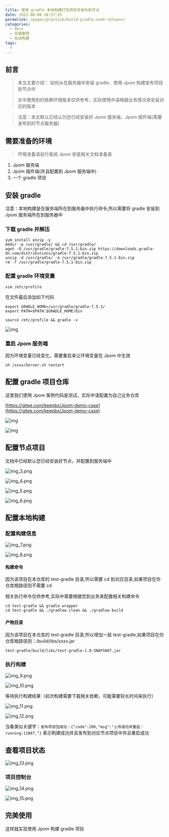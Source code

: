 ```yaml
---
title: 使用 gradle 本地构建打包项目并发布到节点
date: 2022-08-08 18:57:15
permalink: /pages/practice/build-gradle-node-release/
categories:
  - docs
  - 实践案例
  - 在线构建
tags:
  - 
---
```



## 前言

> 本文主要介绍：
> 如何从在服务器中安装 gradle、使用 Jpom 构建发布项目到节点中
>
> 文中使用到的依赖环境版本仅供参考，实际使用中请根据业务情况来安装对应的版本

> 注意：本文默认已经认为您已经安装好 Jpom 服务端、Jpom 插件端(需要发布到的节点服务器)


## 需要准备的环境

> 环境准备请自行查阅 Jpom 安装相关文档准备奥

1. Jpom 服务端
2. Jpom 插件端(并且配置到 Jpom 服务端中)
3. 一个 gradle 项目

## 安装 gradle

注意：本地构建是在服务端所在到服务器中执行命令,所以需要将 gradle 安装到 Jpom 服务端所在到服务器中

### 下载 gradle 并解压

```shell
yum install unzip -y
mkdir -p /usr/gradle/ && cd /usr/gradle/
wget -O /usr/gradle/gradle-7.5.1-bin.zip https://downloads.gradle-dn.com/distributions/gradle-7.5.1-bin.zip
unzip -d /usr/gradle/ -o /usr/gradle/gradle-7.5.1-bin.zip
rm -f /usr/gradle/gradle-7.5.1-bin.zip
```

### 配置 gradle 环境变量

```shell
vim /etc/profile
```

在文件最后添加如下代码

```
export GRADLE_HOME=/usr/gradle/gradle-7.5.1/
export PATH=$PATH:$GRADLE_HOME/bin
```

```shell
source /etc/profile && gradle -v
```

![img](/images/tutorial/build-gradle-node-release/img.png)

### 重启 Jpom 服务端

因为环境变量已经变化，需要重启来让环境变量在 Jpom 中生效

```shell
sh /xxxx/Server.sh restart
```

## 配置 gradle 项目仓库

这里我们使用 Jpom 案例代码是测试，实际中请配置为自己业务仓库

[https://gitee.com/keepbx/Jpom-demo-case](https://gitee.com/keepbx/Jpom-demo-case)

![img](/images/tutorial/build-gradle-node-release/img_1.png)

![img](/images/tutorial/build-gradle-node-release/img_2.png)

## 配置节点项目

文档中已经默认您已经安装好节点，并配置到服务端中

![img_3.png](/images/tutorial/build-gradle-node-release/img_3.png)

![img_4.png](/images/tutorial/build-gradle-node-release/img_4.png)

![img_5.png](/images/tutorial/build-gradle-node-release/img_5.png)

![img_6.png](/images/tutorial/build-gradle-node-release/img_6.png)


## 配置本地构建

### 配置构建信息

![img_7.png](/images/tutorial/build-gradle-node-release/img_7.png)

![img_8.png](/images/tutorial/build-gradle-node-release/img_8.png)

#### 构建命令

因为该项目在本仓库的 test-gradle 目录,所以需要 cd 到对应目录,如果项目在你仓库根路径则不需要 cd

相关执行命令仅供参考,实际中需要根据您到业务来配置相关构建命令


```shell
cd test-gradle && gradle wrapper
cd test-gradle && ./gradlew clean && ./gradlew build
```

#### 产物目录

因为该项目在本仓库的 test-gradle 目录,所以增加一层 test-gradle,如果项目在你仓库根路径则：/build/libs/xxxx.jar

```
test-gradle/build/libs/test-gradle-1.0-SNAPSHOT.jar
```

### 执行构建

![img_9.png](/images/tutorial/build-gradle-node-release/img_9.png)

![img_10.png](/images/tutorial/build-gradle-node-release/img_10.png)

等待执行构建结果（初次构建需要下载相关依赖，可能需要较长时间来执行）


![img_11.png](/images/tutorial/build-gradle-node-release/img_11.png)

![img_12.png](/images/tutorial/build-gradle-node-release/img_12.png)

当看类似关键字：`发布项目包成功：{"code":200,"msg":"上传成功并重启：running:11087,"}` 表示构建成功并且发布到对应节点项目中并且重启成功

## 查看项目状态

![img_13.png](/images/tutorial/build-gradle-node-release/img_13.png)

### 项目控制台

![img_14.png](/images/tutorial/build-gradle-node-release/img_14.png)

![img_15.png](/images/tutorial/build-gradle-node-release/img_15.png)


## 完美使用

这样就实现使用 Jpom 构建 gradle 项目